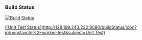 
### Build Status 

[![Build Status](http://128.199.243.222:8080/buildStatus/icon?job=instavote%2Fworker-build&subject=Build)](http://128.199.243.222:8080/job/instavote/job/worker-build/)

[![Unit Test Status](http://128.199.243.222:8080/buildStatus/icon?job=instavote%2Fworker-test&subject=Unit Test)](http://128.199.243.222:8080/job/instavote/job/worker-test/)
